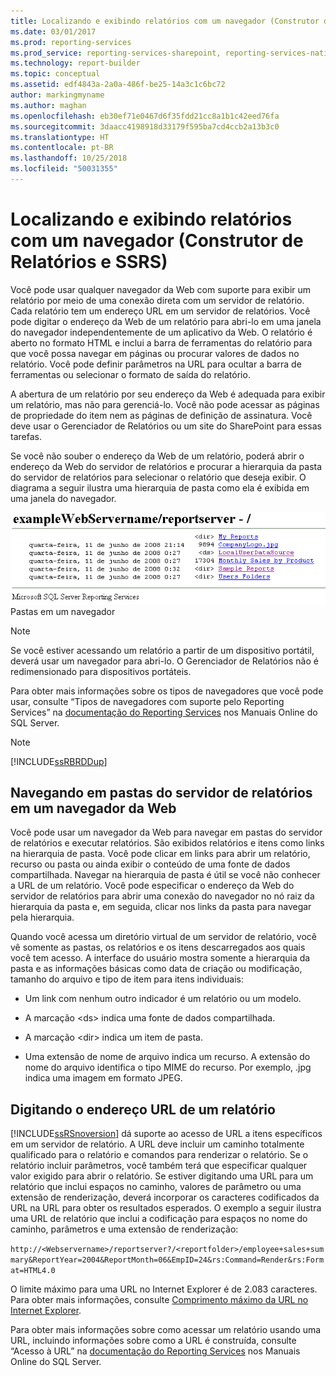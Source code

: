 ```yaml
---
title: Localizando e exibindo relatórios com um navegador (Construtor de Relatórios e SSRS) | Microsoft Docs
ms.date: 03/01/2017
ms.prod: reporting-services
ms.prod_service: reporting-services-sharepoint, reporting-services-native
ms.technology: report-builder
ms.topic: conceptual
ms.assetid: edf4843a-2a0a-486f-be25-14a3c1c6bc72
author: markingmyname
ms.author: maghan
ms.openlocfilehash: eb30ef71e0467d6f35fdd21cc8a1b1c42eed76fa
ms.sourcegitcommit: 3daacc4198918d33179f595ba7cd4ccb2a13b3c0
ms.translationtype: HT
ms.contentlocale: pt-BR
ms.lasthandoff: 10/25/2018
ms.locfileid: "50031355"
---
```

# <a name="finding-and-viewing-reports-with-a-browser-report-builder-and-ssrs"></a>Localizando e exibindo relatórios com um navegador (Construtor de Relatórios e SSRS)
  Você pode usar qualquer navegador da Web com suporte para exibir um relatório por meio de uma conexão direta com um servidor de relatório. Cada relatório tem um endereço URL em um servidor de relatórios. Você pode digitar o endereço da Web de um relatório para abri-lo em uma janela do navegador independentemente de um aplicativo da Web. O relatório é aberto no formato HTML e inclui a barra de ferramentas do relatório para que você possa navegar em páginas ou procurar valores de dados no relatório. Você pode definir parâmetros na URL para ocultar a barra de ferramentas ou selecionar o formato de saída do relatório.  
  
 A abertura de um relatório por seu endereço da Web é adequada para exibir um relatório, mas não para gerenciá-lo. Você não pode acessar as páginas de propriedade do item nem as páginas de definição de assinatura. Você deve usar o Gerenciador de Relatórios ou um site do SharePoint para essas tarefas.  
  
 Se você não souber o endereço da Web de um relatório, poderá abrir o endereço da Web do servidor de relatórios e procurar a hierarquia da pasta do servidor de relatórios para selecionar o relatório que deseja exibir. O diagrama a seguir ilustra uma hierarquia de pasta como ela é exibida em uma janela do navegador.  
  
 ![Pastas em um navegador](../../reporting-services/report-builder/media/rs-browserfolder.GIF "Pastas em um navegador")  
Pastas em um navegador  
  
> [!NOTE]  
>  Se você estiver acessando um relatório a partir de um dispositivo portátil, deverá usar um navegador para abri-lo. O Gerenciador de Relatórios não é redimensionado para dispositivos portáteis.  
  
 Para obter mais informações sobre os tipos de navegadores que você pode usar, consulte “Tipos de navegadores com suporte pelo Reporting Services” na [documentação do Reporting Services](https://go.microsoft.com/fwlink/?linkid=121312) nos Manuais Online do SQL Server.  
  
> [!NOTE]  
>  [!INCLUDE[ssRBRDDup](../../includes/ssrbrddup-md.md)]  
  
## <a name="navigating-report-server-folders-in-a-web-browser"></a>Navegando em pastas do servidor de relatórios em um navegador da Web  
 Você pode usar um navegador da Web para navegar em pastas do servidor de relatórios e executar relatórios. São exibidos relatórios e itens como links na hierarquia de pasta. Você pode clicar em links para abrir um relatório, recurso ou pasta ou ainda exibir o conteúdo de uma fonte de dados compartilhada. Navegar na hierarquia de pasta é útil se você não conhecer a URL de um relatório. Você pode especificar o endereço da Web do servidor de relatórios para abrir uma conexão do navegador no nó raiz da hierarquia da pasta e, em seguida, clicar nos links da pasta para navegar pela hierarquia.  
  
 Quando você acessa um diretório virtual de um servidor de relatório, você vê somente as pastas, os relatórios e os itens descarregados aos quais você tem acesso. A interface do usuário mostra somente a hierarquia da pasta e as informações básicas como data de criação ou modificação, tamanho do arquivo e tipo de item para itens individuais:  
  
-   Um link com nenhum outro indicador é um relatório ou um modelo.  
  
-   A marcação \<ds> indica uma fonte de dados compartilhada.  
  
-   A marcação \<dir> indica um item de pasta.  
  
-   Uma extensão de nome de arquivo indica um recurso. A extensão do nome do arquivo identifica o tipo MIME do recurso. Por exemplo, .jpg indica uma imagem em formato JPEG.  
  
## <a name="typing-the-url-address-of-a-report"></a>Digitando o endereço URL de um relatório  
 [!INCLUDE[ssRSnoversion](../../includes/ssrsnoversion-md.md)] dá suporte ao acesso de URL a itens específicos em um servidor de relatório. A URL deve incluir um caminho totalmente qualificado para o relatório e comandos para renderizar o relatório. Se o relatório incluir parâmetros, você também terá que especificar qualquer valor exigido para abrir o relatório. Se estiver digitando uma URL para um relatório que inclui espaços no caminho, valores de parâmetro ou uma extensão de renderização, deverá incorporar os caracteres codificados da URL na URL para obter os resultados esperados. O exemplo a seguir ilustra uma URL de relatório que inclui a codificação para espaços no nome do caminho, parâmetros e uma extensão de renderização:  
  
 `http://<Webservername>/reportserver?/<reportfolder>/employee+sales+summary&ReportYear=2004&ReportMonth=06&EmpID=24&rs:Command=Render&rs:Format=HTML4.0`  
  
 O limite máximo para uma URL no Internet Explorer é de 2.083 caracteres. Para obter mais informações, consulte [Comprimento máximo da URL no Internet Explorer](http://support.microsoft.com/kb/208427).  
  
 Para obter mais informações sobre como acessar um relatório usando uma URL, incluindo informações sobre como a URL é construída, consulte “Acesso à URL” na [documentação do Reporting Services](https://go.microsoft.com/fwlink/?linkid=121312) nos Manuais Online do SQL Server.  
  
  
